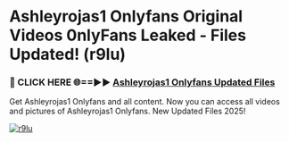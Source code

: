 # Ashleyrojas1 Onlyfans Original Videos 0nlyFans Leaked - Files Updated! (r9lu)

<h3>🔴 CLICK HERE 🌐==►► <a href="https://tinyurl.com/ehrbuxhb" rel="nofollow">Ashleyrojas1 Onlyfans Updated Files</a></h3>

Get Ashleyrojas1 Onlyfans and all content. Now you can access all videos and pictures of Ashleyrojas1 Onlyfans. New Updated Files 2025!

[![r9lu](https://i.imgur.com/lVYEuWS.gif)](https://tinyurl.com/ehrbuxhb)

